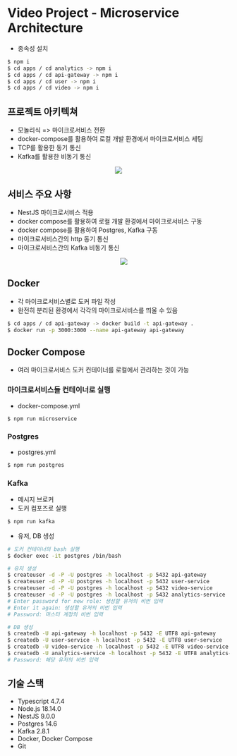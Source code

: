 # Video Project - Microservice Architecture

- 종속성 설치
```bash
$ npm i
$ cd apps / cd analytics -> npm i
$ cd apps / cd api-gateway -> npm i
$ cd apps / cd user -> npm i
$ cd apps / cd video -> npm i
```

## 프로젝트 아키텍쳐

- 모놀리식 => 마이크로서비스 전환
- docker-compose를 활용하여 로컬 개발 환경에서 마이크로서비스 세팅
- TCP를 활용한 동기 통신
- Kafka를 활용한 비동기 통신
 <p align="center"><img src="https://github.com/user-attachments/assets/fdf40d57-c106-4e51-8cdf-8f42e4ad8152"></p>

## 서비스 주요 사항

- NestJS 마이크로서비스 적용
- docker compose를 활용하여 로컬 개발 환경에서 마이크로서비스 구동
- docker compose를 활용하여 Postgres, Kafka 구동
- 마이크로서비스간의 http 동기 통신
- 마이크로서비스간의 Kafka 비동기 통신
  <p align="center"><img src="https://github.com/user-attachments/assets/0288a4f8-abdf-4cae-91e1-70f4df0af2e6"></p>

## Docker

- 각 마이크로서비스별로 도커 파일 작성
- 완전히 분리된 환경에서 각각의 마이크로서비스를 띄울 수 있음

```bash
$ cd apps / cd api-gateway -> docker build -t api-gateway .
$ docker run -p 3000:3000 --name api-gateway api-gateway
```

## Docker Compose

- 여러 마이크로서비스 도커 컨테이너를 로컬에서 관리하는 것이 가능

### 마이크로서비스들 컨테이너로 실행

- docker-compose.yml

```bash
$ npm run microservice
```

### Postgres

- postgres.yml

```bash
$ npm run postgres
```

### Kafka

- 메시지 브로커
- 도커 컴포즈로 실행

```bash
$ npm run kafka
```

- 유저, DB 생성

```bash
# 도커 컨테이너의 bash 실행
$ docker exec -it postgres /bin/bash

# 유저 생성
$ createuser -d -P -U postgres -h localhost -p 5432 api-gateway
$ createuser -d -P -U postgres -h localhost -p 5432 user-service
$ createuser -d -P -U postgres -h localhost -p 5432 video-service
$ createuser -d -P -U postgres -h localhost -p 5432 analytics-service
# Enter password for new role: 생성할 유저의 비번 입력
# Enter it again: 생성할 유저의 비번 입력
# Password: 마스터 계정의 비번 입력

# DB 생성
$ createdb -U api-gateway -h localhost -p 5432 -E UTF8 api-gateway
$ createdb -U user-service -h localhost -p 5432 -E UTF8 user-service
$ createdb -U video-service -h localhost -p 5432 -E UTF8 video-service
$ createdb -U analytics-service -h localhost -p 5432 -E UTF8 analytics-service
# Password: 해당 유저의 비번 입력
```

## 기술 스택

- Typescript 4.7.4
- Node.js 18.14.0
- NestJS 9.0.0
- Postgres 14.6
- Kafka 2.8.1
- Docker, Docker Compose
- Git
